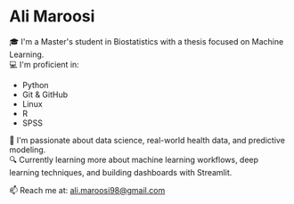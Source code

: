 # Ali Maroosi

🎓 I'm a Master's student in Biostatistics with a thesis focused on Machine Learning.  
💻 I'm proficient in:
- Python
- Git & GitHub
- Linux
- R
- SPSS

🚀 I'm passionate about data science, real-world health data, and predictive modeling.  
🔍 Currently learning more about machine learning workflows, deep learning techniques, and building dashboards with Streamlit.

📫 Reach me at: ali.maroosi98@gmail.com
